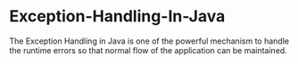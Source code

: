 # Exception-Handling-In-Java
The Exception Handling in Java is one of the powerful mechanism to handle the runtime errors so that normal flow of the application can be maintained.
